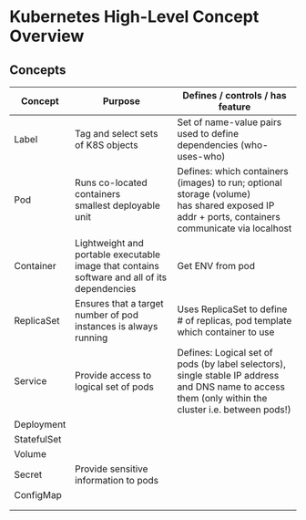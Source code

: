 # Kubernetes High-Level Concept Overview

## Concepts 

Concept | Purpose | Defines / controls / has feature 
--------|---------|----------------
Label   | Tag and select sets of K8S objects  | Set of name-value pairs used to define dependencies (who-uses-who)  
Pod | Runs co-located containers <br/>smallest deployable unit | Defines: which containers (images) to run; optional storage (volume) <br/> has shared exposed IP addr + ports, containers communicate via localhost 
Container | Lightweight and portable executable image that contains software and all of its dependencies | Get ENV from pod  
ReplicaSet | Ensures that a target number of pod instances is always running  | Uses ReplicaSet to define # of replicas, pod template  which container to use
Service   | Provide access to logical set of pods  | Defines: Logical set of pods (by label selectors), single stable IP address and DNS name to access them (only within the cluster i.e. between pods!)  
Deployment  |   |  
StatefulSet |   | 
Volume | | 
Secret   | Provide sensitive information to pods  |  
ConfigMap   |   |  
   |   |  
   |   |  
   
   
